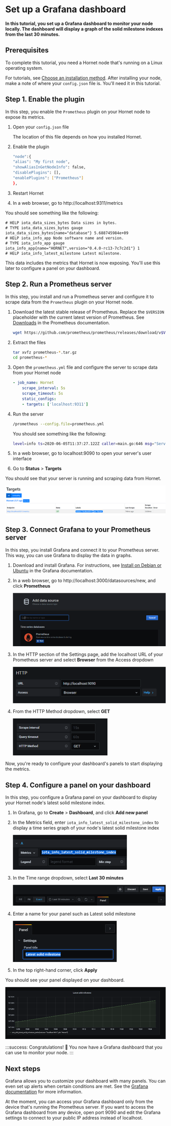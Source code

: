 # Set up a Grafana dashboard

**In this tutorial, you set up a Grafana dashboard to monitor your node locally. The dashboard will display a graph of the solid milestone indexes from the last 30 minutes.**

## Prerequisites

To complete this tutorial, you need a Hornet node that's running on a Linux operating system.

For tutorials, see [Choose an installation method](../tutorials/install-hornet.md). After installing your node, make a note of where your `config.json` file is. You'll need it in this tutorial.

## Step 1. Enable the plugin

In this step, you enable the `Prometheus` plugin on your Hornet node to expose its metrics.

1. Open your `config.json` file
    
    The location of this file depends on how you installed Hornet.

2. Enable the plugin

	```bash
	"node":{
    "alias": "My first node",
    "showAliasInGetNodeInfo": false,
    "disablePlugins": [],
    "enablePlugins": ["Prometheus"]
	},
	```

3. Restart Hornet

4. In a web browser, go to http://localhost:9311/metrics

You should see something like the following:

```
# HELP iota_data_sizes_bytes Data sizes in bytes.
# TYPE iota_data_sizes_bytes gauge
iota_data_sizes_bytes{name="database"} 5.688745984e+09
# HELP iota_info_app Node software name and version.
# TYPE iota_info_app gauge
iota_info_app{name="HORNET",version="0.4.0-rc13-7c7c2d1"} 1
# HELP iota_info_latest_milestone Latest milestone.
```

This data includes the metrics that Hornet is now exposing. You'll use this later to configure a panel on your dashboard.

## Step 2. Run a Prometheus server

In this step, you install and run a Prometheus server and configure it to scrape data from the `Prometheus` plugin on your Hornet node.

1. Download the latest stable release of Prometheus. Replace the `$VERSION` placeholder with the current latest version of Prometheus. See [Downloads](https://prometheus.io/download/) in the Prometheus documentation.

    ```bash
    wget https://github.com/prometheus/prometheus/releases/download/v$VERSION/prometheus-$VERSION.linux-amd64.tar.gz
    ```

2. Extract the files

    ```bash
    tar xvfz prometheus-*.tar.gz
    cd prometheus-*
    ```

3. Open the `prometheus.yml` file and configure the server to scrape data from your Hornet node

    ```yaml
    - job_name: Hornet
        scrape_interval: 5s
        scrape_timeout: 5s
        static_configs:
        - targets: ['localhost:9311']
    ```

4. Run the server

    ```bash
    /prometheus --config.file=prometheus.yml
    ```

    You should see something like the following:

    ```bash
    level=info ts=2020-06-05T11:37:27.122Z caller=main.go:646 msg="Server is ready to receive web requests."
    ```

5. In a web browser, go to localhost:9090 to open your server's user interface

6. Go to **Status** > **Targets**

You should see that your server is running and scraping data from Hornet.

![Prometheus user interface](../images/prometheus-ui.png)

## Step 3. Connect Grafana to your Prometheus server

In this step, you install Grafana and connect it to your Prometheus server. This way, you can use Grafana to display the data in graphs.

1. Download and install Grafana. For instructions, see [Install on Debian or Ubuntu](https://grafana.com/docs/grafana/latest/installation/debian/) in the Grafana documentation.

2. In a web browser, go to http://localhost:3000/datasources/new, and click **Prometheus**

    ![Add a new Grafana data source](../images/grafana-data-source.png)

3. In the HTTP section of the Settings page, add the localhost URL of your Prometheus server and select **Browser** from the Access dropdown

    ![Grafana HTTP settings](../images/grafana-setup-http.png)

4. From the HTTP Method dropdown, select **GET**

    ![Grafana HTTP Method settings](../images/grafana-setup-method.png)

Now, you're ready to configure your dashboard's panels to start displaying the metrics.

## Step 4. Configure a panel on your dashboard

In this step, you configure a Grafana panel on your dashboard to display your Hornet node's latest solid milestone index.

1. In Grafana, go to **Create** > **Dashboard**, and click **Add new panel**

2. In the Metrics field, enter `iota_info_latest_solid_milestone_index` to display a time series graph of your node's latest solid milestone index

    ![Grafana dashboard setup](../images/grafana-dashboard-setup.png)

3. In the Time range dropdown, select **Last 30 minutes**

    ![Grafana time range](../images/grafana-time-range.png)

4. Enter a name for your panel such as Latest solid milestone

    ![Grafana panel title](../images/grafana-panel-title.png)

5. In the top right-hand corner, click **Apply**

You should see your panel displayed on your dashboard.

![Dashboard example](../images/dashboard-example.png)

:::success: Congratulations! :tada:
You now have a Grafana dashboard that you can use to monitor your node.
:::

## Next steps

Grafana allows you to customize your dashboard with many panels. You can even set up alerts when certain conditions are met. See the [Grafana documentation](https://grafana.com/docs/grafana/latest/?osource=grafana_gettingstarted) for more information.

At the moment, you can access your Grafana dashboard only from the device that's running the Prometheus server. If you want to access the Grafana dashboard from any device, open port 9090 and edit the Grafana settings to connect to your public IP address instead of localhost.